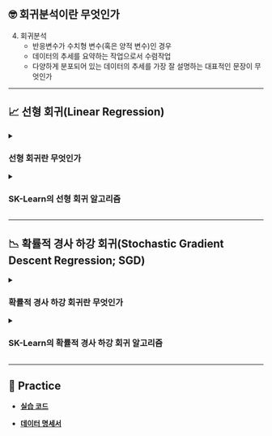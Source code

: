 ## 🤓 회귀분석이란 무엇인가

4. 회귀분석
    - 반응변수가 수치형 변수(혹은 양적 변수)인 경우
    - 데이터의 추세를 요약하는 작업으로서 수렴작업
    - 다양하게 분포되어 있는 데이터의 추세를 가장 잘 설명하는 대표적인 문장이 무엇인가

---

## 📈 선형 회귀(Linear Regression)

<details><summary><h3>선형 회귀란 무엇인가</h3></summary>

- **정의 : 최소제곱법을 통해 회귀식을 도출하는 알고리즘**

- **최소제곱법(Ordinary Least Squares; OLS)** : 잔차 제곱의 합을 최소화하는 회귀식을 도출하는 방법

- **최소제곱법의 수학적 이해**
    - 임의의 반응변수 $Y$ 가 설명변수 $X$ 와 선형 관계에 있다고 가정하자

    - 샘플 $i$ 에 대하여 반응변수와 설명변수의 회귀식은 다음과 같음
        
        ### $$Y_i=b_1+b_2X_i+e_i$$

        - $b_1$ : 상수항; 설명변수의 영향력이 모두 제거되었을 때 반응변수의 상태
        - $b_2$ : 가중치; 반응변수 $Y_i$ 에 대한 설명변수 $X_i$ 의 영향력
        - $e_i$ : 잔차항; 반응변수의 초기 상태와 설명변수의 영향력의 조합만으로는 설명될 수 없는 항목의 모음

    - 잔차항 혹은 오차는 구체적으로 다음을 의미함

        ![image](https://user-images.githubusercontent.com/116495744/221339174-de431950-85c5-4156-afbc-0d3ba0b9c8e4.png)

    - 잔차 제곱의 합을 최소화한다는 것은 다음을 의미함
        
        ### $$\min\displaystyle\sum_{i=1}^ne_i^2=\min\sum_{i=1}^n(Y_i-b_1-b_2X_i)^2$$

</details>

<details><summary><h3>SK-Learn의 선형 회귀 알고리즘</h3></summary>
    
- **사용 방법**

    ```
    from sklearn.linear_model import LinearRegression
    from sklearn.metrics import r2_score

    # 선형 회귀 알고리즘 인스턴스 생성
    li_reg = LinearRegression()

    # 훈련용 데이터 세트를 통해 인스턴스를 훈련시켜서 모델 설계
    li_reg.fit(X_train, y_train)

    # 평가용 데이터 세트를 통해 예측
    y_predict = li_reg.predict(X_test)
    
    # 대표적인 성능 평가 지표인 결정계수를 통해 성능 평가
    score = r2_score(y_test, y_predict)
    print(score)
    ```

- **주요 하이퍼파라미터**

- **다음의 속성을 통해 훈련된 모델의 정보를 확인할 수 있음**

    - `n_features_in_` : 설명변수의 수
    - `feature_nmaes_in_` : 설명변수명
    - `coef_` : 각 설명변수의 가중치 혹은 기울기
    - `intercept_` : 편향성

</details>

---

## 📉 확률적 경사 하강 회귀(Stochastic Gradient Descent Regression; SGD)

<details><summary><h3>확률적 경사 하강 회귀란 무엇인가</h3></summary>

- **정의 : 경사하강법을 통해 회귀식을 도출하는 알고리즘**

- **확률적 경사하강법(Stochastic Gradient Descent; SGD)** : 최적화된 손실함수에 근거하여 회귀식을 도출하는 방법
    - **손실(Loss)** : 어떠한 방법에 따라 잔차를 계산한 값
    - **손실함수(Loss Function)** : 손실을 반응변수, 가중치의 조합을 설명변수로 가지는 함수
    - **최적화(Optimizing)** : 손실을 최소화하는 가중치 조합을 찾는 일

- **확률적 경사하강법의 수학적 이해**
    - 임의의 반응변수 $Y$ 가 설명변수 $X$ 와 선형 관계에 있다고 가정하자

    - 샘플 $i$ 에 대하여 반응변수와 설명변수의 회귀식은 다음과 같음
        
        ### $$Y_i=b_1+b_2X_i+e_i$$

        - $b_1$ : 상수항; 설명변수의 영향력이 모두 제거되었을 때 반응변수의 상태
        - $b_2$ : 가중치; 반응변수 $Y_i$ 에 대한 설명변수 $X_i$ 의 영향력
        - $e_i$ : 잔차항; 반응변수의 초기 상태와 설명변수의 영향력의 조합만으로는 설명될 수 없는 항목의 모음

    - 잔차항 혹은 오차는 구체적으로 다음을 의미함

        ![image](https://user-images.githubusercontent.com/116495744/221339174-de431950-85c5-4156-afbc-0d3ba0b9c8e4.png)

    - 평균제곱오차(MSE)에 기초한 손실함수는 다음으로 정의됨

        ### $$LOSS_{MSE}=\frac{1}{N}\displaystyle\sum_{i=1}^n (\hat{Y_i}-Y_i)^2$$

    - 왜 경사를 하강하는 방법이라고 부르는가?
        - 손실함수의 반응변수인 손실을 최소화하는 일계조건은 그 도함수의 반응변수가 0을 만족하는 것임
        - 도함수의 반응변수는 원함수의 경사(Gradient)를 나타냄
        - 따라서 확률적 경사하강법은 원함수의 경사가 수평이 되는 지점을 찾는 일이라고 볼 수 있음

- **주요 이슈 : 학습률(Learning Rate)**
    - 확률적 경사 하강 회귀 알고리즘은 다음의 절차를 통해 경사가 0에 근사한 지점을 찾음
    - 즉, 임의로 선택된 손실함수 그래프의 한 점에서 시작하여 한 STEP씩 움직이면서 경사를 확인함
    - **학습률(Learning Rate)** : STEP의 단위 혹은 보폭
    - 학습률은 정확도에 비례하고, 처리 속도에 반비례함

</details>

<details><summary><h3>SK-Learn의 확률적 경사 하강 회귀 알고리즘</h3></summary>

- **사용 방법**

    ```
    from sklearn.linear_model import SGDRegressor
    from sklearn.metrics import r2_score

    # 확률적 경사 하강 회귀 알고리즘 인스턴스 생성
    sgd_reg = SGDRegressor()

    # 훈련용 데이터 세트를 통해 인스턴스를 훈련시켜서 모델 설계
    sgd_reg.fit(X_train, y_train)

    # 평가용 데이터 세트를 통해 예측
    y_predict = sgd_reg.predict(X_test)
    
    # 대표적인 성능 평가 지표인 결정계수를 통해 성능 평가
    score = r2_score(y_test, y_predict)
    print(score)
    ```

- **주요 하이퍼파라미터**

    - `learning_rate = 0.1` : 학습률

- **다음의 속성을 통해 훈련된 모델의 정보를 확인할 수 있음**

    - `n_features_in_` : 독립변수의 수
    - `feature_nmaes_in_` : 독립변수명
    - `coef_` : 각 독립변수의 가중치
    - `intercept_` : 편향성

</details>

---

## 📝 Practice

- [**실습 코드**]()

- [**데이터 명세서**]()